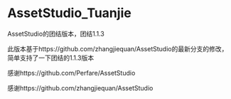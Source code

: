 # AssetStudio_Tuanjie
AssetStudio的团结版本，团结1.1.3

此版本基于https://github.com/zhangjiequan/AssetStudio的最新分支的修改，简单支持了一下团结的1.1.3版本

感谢https://github.com/Perfare/AssetStudio

感谢https://github.com/zhangjiequan/AssetStudio
